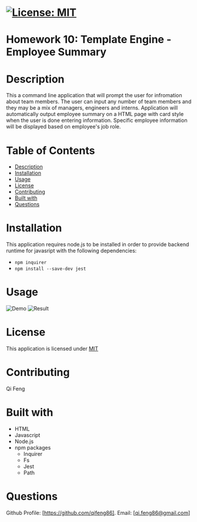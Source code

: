 

# [![License: MIT](https://img.shields.io/badge/License-MIT-yellow.svg)](https://opensource.org/licenses/MIT)

# Homework 10: Template Engine - Employee Summary

# Description

This a command line application that will prompt the user for infromation about team members. The user can input any number of team members and they may be a mix of managers, engineers and interns. Application will automatically output employee summary on a HTML page with card style when the user is done entering information. Specific employee information will be displayed based on employee's job role.

# Table of Contents
* [Description](#description)
* [Installation](#installation)
* [Usage](#usage)
* [License](#license)
* [Contributing](#contribute)
* [Built with](#test)
* [Questions](#questions)

# Installation

This application requires node.js to be installed in order to provide backend runtime for javasript with the following dependencies:

- `npm inquirer`
- `npm install --save-dev jest`


# Usage

![Demo](https://github.com/qifeng86/qifeng-TemplateEngine-EmployeeSummary/blob/main/demo.gif)
![Result](https://github.com/qifeng86/qifeng-TemplateEngine-EmployeeSummary/blob/main/screenshot.JPG)

# License

This application is licensed under [MIT](https://github.com/qifeng86/qifeng-EmployeeSummary/blob/main/LICENSE)

# Contributing

Qi Feng

# Built with
- HTML
- Javascript
- Node.js
- npm packages
  - Inquirer
  - Fs
  - Jest
  - Path
  


# Questions

Github Profile: [https://github.com/qifeng86]. Email: [qi.feng86@gmail.com]
